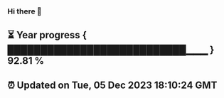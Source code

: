 ### Hi there 👋
⏳ Year progress { ███████████████████████████▁▁▁ } 92.81 %
---
⏰ Updated on Tue, 05 Dec 2023 18:10:24 GMT
---
